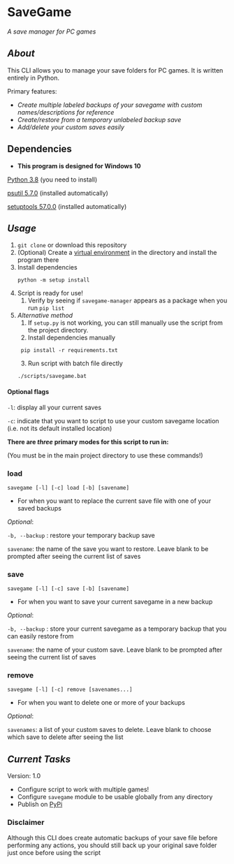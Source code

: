 # SaveGame
_A save manager for PC games_

## _About_
This CLI allows you to manage your save folders for PC games. It is written entirely in Python.

Primary features:
- _Create multiple labeled backups of your savegame with custom names/descriptions for reference_
- _Create/restore from a temporary unlabeled backup save_
- _Add/delete your custom saves easily_

## Dependencies

* **This program is designed for Windows 10**

[Python 3.8](https://www.python.org/downloads/release/python-380/) (you need to install)

[psutil 5.7.0](https://pypi.org/project/psutil/) (installed automatically)

[setuptools 57.0.0](https://pypi.org/project/setuptools/) (installed automatically)


## _Usage_

1. `git clone` or download this repository
2. (Optional) Create a [virtual environment](https://docs.python.org/3/library/venv.html) in the directory and install the program there
3. Install dependencies
   ```
   python -m setup install
   ```
4. Script is ready for use!
   1. Verify by seeing if `savegame-manager` appears as a package when you run `pip list`
5. _Alternative method_
   1. If `setup.py` is not working, you can still manually use the script from the project directory.
   2. Install dependencies manually
   ```
    pip install -r requirements.txt
   ```
   3. Run script with batch file directly
   ```
   ./scripts/savegame.bat
   ```

#### Optional flags

`-l`: display all your current saves

`-c`: indicate that you want to script to use your custom savegame location (i.e. not its default installed location)

**There are _three_ primary modes for this script to run in:**

(You must be in the main project directory to use these commands!)

### load
```
savegame [-l] [-c] load [-b] [savename]
```

- For when you want to replace the current save file with one of your saved backups

_Optional_:

`-b, --backup`  : restore your temporary backup save

`savename`: the name of the save you want to restore. Leave blank to be prompted after seeing the current list of saves

### save
```
savegame [-l] [-c] save [-b] [savename]
```

- For when you want to save your current savegame in a new backup

_Optional_:

`-b, --backup`  : store your current savegame as a temporary backup that you can easily restore from

`savename`: the name of your custom save. Leave blank to be prompted after seeing the current list of saves

### remove
```
savegame [-l] [-c] remove [savenames...]
```

- For when you want to delete one or more of your backups

_Optional_:

`savenames`: a list of your custom saves to delete. Leave blank to choose which save to delete after seeing the list


## _Current Tasks_
Version: 1.0
- Configure script to work with multiple games!
- Configure `savegame` module to be usable globally from any directory
- Publish on [PyPi](https://pypi.org/)


### Disclaimer
Although this CLI does create automatic backups of your save file before performing any actions, you should still
back up your original save folder just once before using the script
